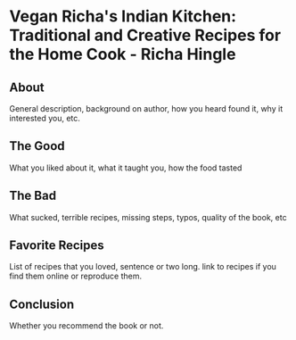 # Vegan Richa's Indian Kitchen: Traditional and Creative Recipes for the Home Cook - Richa Hingle


## About
General description, background on author, how you heard found it, why it interested you, etc.


## The Good
What you liked about it, what it taught you, how the food tasted


## The Bad
What sucked, terrible recipes, missing steps, typos, quality of the book, etc


## Favorite Recipes
List of recipes that you loved, sentence or two long. link to recipes if you find them online or reproduce them.


## Conclusion
Whether you recommend the book or not.
